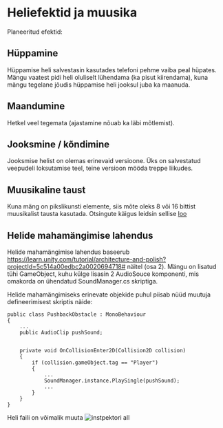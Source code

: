 # Heliefektid ja muusika
Planeeritud efektid:

## Hüppamine
Hüppamise heli salvestasin kasutades telefoni pehme vaiba peal hüpates. Mängu vaatest pidi heli oluliselt lühendama (ka pisut kiirendama), kuna mängu tegelane jõudis hüppamise heli jooksul juba ka maanuda.

## Maandumine
Hetkel veel tegemata (ajastamine nõuab ka läbi mõtlemist).

## Jooksmine / kõndimine
Jooksmise helist on olemas erinevaid versioone. Üks on salvestatud veepudeli loksutamise teel, teine versioon mööda treppe liikudes.

## Muusikaline taust
Kuna mäng on pikslikunsti elemente, siis mõte oleks 8 või 16 bittist muusikalist tausta kasutada. Otsingute käigus leidsin sellise [loo](https://freemusicarchive.org/music/onys/single/tension-1/)

## Helide mahamängimise lahendus
Helide mahamängimise lahendus baseerub https://learn.unity.com/tutorial/architecture-and-polish?projectId=5c514a00edbc2a0020694718# näitel (osa 2). Mängu on lisatud tühi GameObject, kuhu külge lisasin 2 AudioSouce komponenti, mis omakorda on ühendatud SoundManager.cs skriptiga. 

Helide mahamängimiseks erinevate objekide puhul piisab nüüd muutuja defineerimisest skriptis näide:
```
public class PushbackObstacle : MonoBehaviour
{
    ...
    public AudioClip pushSound;
 

    private void OnCollisionEnter2D(Collision2D collision)
    {
        if (collision.gameObject.tag == "Player")
        {
            ...
            SoundManager.instance.PlaySingle(pushSound);
            ...
        }
    }
}
```
Heli faili on võimalik muuta 
![instpektori all](https://github.com/tluhk/rif21-MM-praktika-1/blob/a611c24c9cba43c38263252937659539aa879762/doc/pushbacksound.png)
